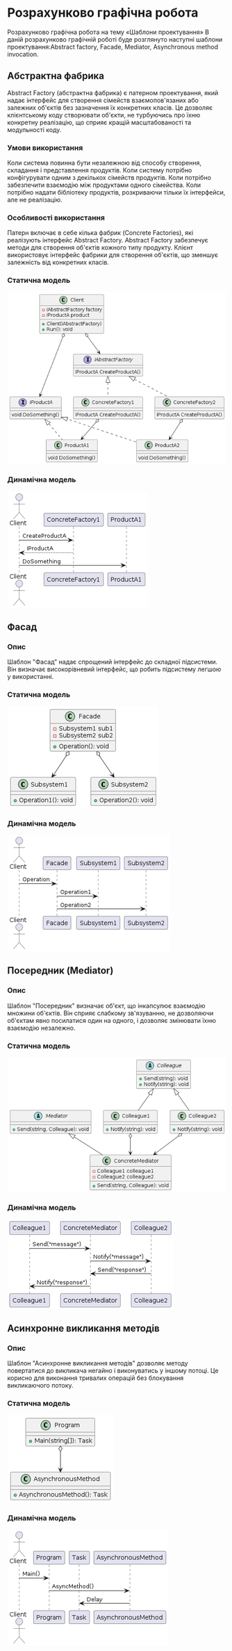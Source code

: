 # Розрахунково графічна робота 
Розрахунково графічна робота на тему «Шаблони проектування»
В даній розрахунково графічній роботі буде розглянуто наступні шаблони проектування:Abstract factory, Facade, Mediator, Asynchronous method invocation.

## Абстрактна фабрика
Abstract Factory (абстрактна фабрика) є патерном проектування, який надає інтерфейс для створення сімейств взаємопов'язаних або залежних об'єктів без зазначення їх конкретних класів. Це дозволяє клієнтському коду створювати об'єкти, не турбуючись про їхню конкретну реалізацію, що сприяє кращій масштабованості та модульності коду.

### Умови використання
Коли система повинна бути незалежною від способу створення, складання і представлення продуктів.
Коли систему потрібно конфігурувати одним з декількох сімейств продуктів.
Коли потрібно забезпечити взаємодію між продуктами одного сімейства.
Коли потрібно надати бібліотеку продуктів, розкриваючи тільки їх інтерфейси, але не реалізацію.

### Особливості використання
Патерн включає в себе кілька фабрик (Concrete Factories), які реалізують інтерфейс Abstract Factory.
Abstract Factory забезпечує методи для створення об'єктів кожного типу продукту.
Клієнт використовує інтерфейс фабрики для створення об'єктів, що зменшує залежність від конкретних класів.

### Статична модель 

![Статична модель Bridge](AbstractFactory.png)

### Динамічна модель 

![Динамічна модель Bridge](AbstractFactory11.png)


## Фасад


### Опис
Шаблон "Фасад" надає спрощений інтерфейс до складної підсистеми. Він визначає високорівневий інтерфейс, що робить підсистему легшою у використанні.


### Статична модель

![Статична модель Bridge](facadestat.png)

### Динамічна модель

![Динамічна модель Bridge](facadedin.png)

## Посередник (Mediator)

### Опис
Шаблон "Посередник" визначає об'єкт, що інкапсулює взаємодію множини об'єктів. Він сприяє слабкому зв'язуванню, не дозволяючи об'єктам явно посилатися один на одного, і дозволяє змінювати їхню взаємодію незалежно.


### Статична модель 

![Статична модель Bridge](mediatorstat.png)

### Динамічна модель 
![Динамічна модель Bridge](mediatordin.png)

## Асинхронне викликання методів


### Опис
Шаблон "Асинхронне викликання методів" дозволяє методу повертатися до викликача негайно і виконуватись у іншому потоці. Це корисно для виконання тривалих операцій без блокування викликаючого потоку.


### Статична модель 

![Статична модель Bridge](Asynchronousstat.png)

### Динамічна модель 
![Динамічна модель Bridge](Asynchronousdin.png)
